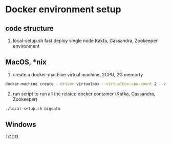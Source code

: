 # Docker environment setup

## code structure

1. local-setup.sh fast deploy single node Kakfa, Cassandra, Zookeeper environment

## MacOS, *nix

1. create a docker-machine virtual machine, 2CPU, 2G memorty
```sh
docker-machine create --driver virtualbox --virtualbox-cpu-count 2 --virtualbox-memory 2048 bigdata
```
2. run script to run all the related docker container (Kafka, Cassandra, Zookeeper)
```sh
./local-setup.sh bigdata
```

## Windows

TODO
